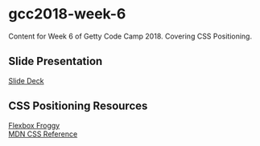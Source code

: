 # gcc2018-week-6
Content for Week 6 of Getty Code Camp 2018. Covering CSS Positioning.

## Slide Presentation
[Slide Deck](https://docs.google.com/presentation/d/1OIgS-c9C4RJqvzkusd4U-PtQfxdTG8oybAFczYnXGQM/edit?usp=sharing)

## CSS Positioning Resources
[Flexbox Froggy](http://flexboxfroggy.com/)  
[MDN CSS Reference](https://developer.mozilla.org/en-US/docs/Web/CSS/Reference)
